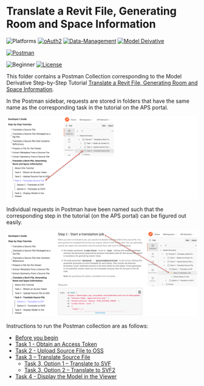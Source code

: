 # Translate a Revit File, Generating Room and Space Information

![Platforms](https://img.shields.io/badge/Web-Windows|MacOS-lightgray.svg)
[![oAuth2](https://img.shields.io/badge/Authentication-v1-green.svg)](http://developer.autodesk.com/)
[![Data-Management](https://img.shields.io/badge/Data%20Management-v2-green.svg)](http://developer.autodesk.com/)
[![Model Deivative](https://img.shields.io/badge/Model%20Derivative-v2-green.svg)](http://developer.autodesk.com/)

[![Postman](https://img.shields.io/badge/Postman-v9-orange.svg)](https://www.getpostman.com/)


![Beginner](https://img.shields.io/badge/Level-Beginner-green.svg)
[![License](https://img.shields.io/:license-MIT-blue.svg)](http://opensource.org/licenses/MIT)

This folder contains a Postman Collection corresponding to the Model Derivative Step-by-Step Tutorial [Translate a Revit File, Generating Room and Space Information](https://forge.autodesk.com/en/docs/model-derivative/v2/tutorials/prep-roominfo4viewer/).

In the Postman sidebar, requests are stored in folders that have the same name as the corresponding task in the tutorial on the APS portal.

![APS portal menu to Postman](images/tutorial_07_aps_postman_menu_01.png "APS portal task to Postman mapping")

Individual requests in Postman have been named such that the corresponding step in the tutorial (on the APS portal) can be figured out easily.

![APS portal steps to Postman](images/tutorial_07_aps_postman_menu_02.png "APS portal task to Postman mapping")

Instructions to run the Postman collection are as follows:

- [Before you begin](instructions/before_you_begin.md)
- [Task 1 - Obtain an Access Token](instructions/task-1.md)
- [Task 2 - Upload Source File to OSS](instructions/task-2.md)
- [Task 3 – Translate Source File](instructions/task-3.md)
  - [Task 3, Option 1 – Translate to SVF](instructions/task-3_op1.md)
  - [Task 3, Option 2 – Translate to SVF2](instructions/task-3_op2.md)
- [Task 4 - Display the Model in the Viewer](instructions/task-4.md)
